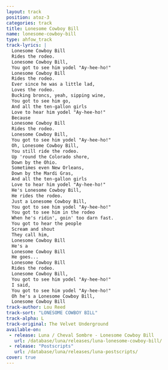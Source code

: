 ```yaml
---
layout: track
position: atoz-3
categories: track
title: Lonesome Cowboy Bill
name: lonesome-cowboy-bill
type: ahfow_track
track-lyrics: |
  Lonesome Cowboy Bill
  Rides the rodeo.
  Lonesome Cowboy Bill,
  You got to see him yodel "Ay-hee-ho!"
  Lonesome Cowboy Bill
  Rides the rodeo.
  Ever since he was a little lad,
  Loves the rodeo.
  Bucking broncs, yeah, sipping wine,
  You got to see him go,
  And all the ten-gallon girls
  Love to hear him yodel "Ay-hee-ho!"
  Because
  Lonesome Cowboy Bill
  Rides the rodeo.
  Lonesome Cowboy Bill,
  You got to see him yodel "Ay-hee-ho!"
  Oh, Lonesome Cowboy Bill,
  You still ride the rodeo.
  Up 'round the Colorado shore,
  Down by the Ohio.
  Sometimes even New Orleans,
  Down by the Mardi Gras,
  And all the ten-gallon girls
  Love to hear him yodel "Ay-hee-ho!"
  He's Lonesome Cowboy Bill, 
  He rides the rodeo.
  Just a Lonesome Cowboy Bill,
  You got to see him yodel "Ay-hee-ho!"
  You got to see him in the rodeo
  When he's ridin', goin' too darn fast.
  You got to hear the people 
  Scream and shout
  They call him,
  Lonesome Cowboy Bill
  He's a
  Lonesome Cowboy Bill
  He goes...
  Lonesome Cowboy Bill
  Rides the rodeo.
  Lonesome Cowboy Bill,
  You got to see him yodel "Ay-hee-ho!"
  I said,
  You got to see him yodel "Ay-hee-ho!"
  Oh he's a Lonesome Cowboy Bill, 
  Lonesome Cowboy Bill
track-author: Lou Reed
track-sort: "LONESOME COWBOY BILL"
track-alpha: L
track-original: The Velvet Underground
available-on:
 - release: Luna / Cheval Sombre - Lonesome Cowboy Bill
   url: /database/luna/releases/luna-lonesome-cowboy-bill/
 - release: "Postscripts"
   url: /database/luna/releases/luna-postscripts/
cover: true
---
```

